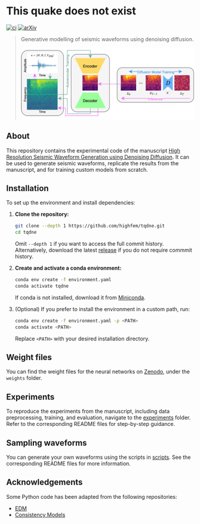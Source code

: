 # This quake does not exist

[![ci](https://github.com/highfem/tqdne/actions/workflows/ci.yml/badge.svg)](https://github.com/highfem/tqdne/actions/workflows/ci.yml)
[![arXiv](https://img.shields.io/badge/arXiv-2410.19343-b31b1b.svg)](https://arxiv.org/abs/2410.19343)

> Generative modelling of seismic waveforms using denoising diffusion.
>
> ![Generative pipeline](figures/pipeline.jpg)

## About

This repository contains the experimental code of the manuscript [High Resolution Seismic Waveform Generation using Denoising Diffusion](https://arxiv.org/abs/2410.19343).
It can be used to generate seismic waveforms, replicate the results from the manuscript, and for training custom models from scratch.

## Installation

To set up the environment and install dependencies:

1. **Clone the repository:**

   ```bash
   git clone --depth 1 https://github.com/highfem/tqdne.git
   cd tqdne
   ```

   Omit `--depth 1` if you want to access the full commit history. Alternatively, download the latest [release](https://github.com/highfem/tqdne/tags) if you do not require commmit history.

2. **Create and activate a conda environment:**

   ```bash
   conda env create -f environment.yaml
   conda activate tqdne
   ```

   If conda is not installed, download it from [Miniconda](https://docs.conda.io/en/latest/miniconda.html).

3. (Optional) If you prefer to install the environment in a custom path, run:

   ```bash
   conda env create -f environment.yaml -p <PATH>
   conda activate <PATH>
   ```

   Replace `<PATH>` with your desired installation directory.

## Weight files

You can find the weight files for the neural networks on [Zenodo](https://zenodo.org/records/14017182), under the `weights` folder.

## Experiments

To reproduce the experiments from the manuscript, including data preprocessing, training, and evaluation, navigate to the [experiments](./experiments) folder. Refer to the corresponding README files for step-by-step guidance.

## Sampling waveforms

You can generate your own waveforms using the scripts in [scripts](./scripts). See the corresponding README files for more information.

## Acknowledgements

Some Python code has been adapted from the following repositories:

- [EDM](https://github.com/NVlabs/edm)
- [Consistency Models](https://github.com/openai/consistency_models)
